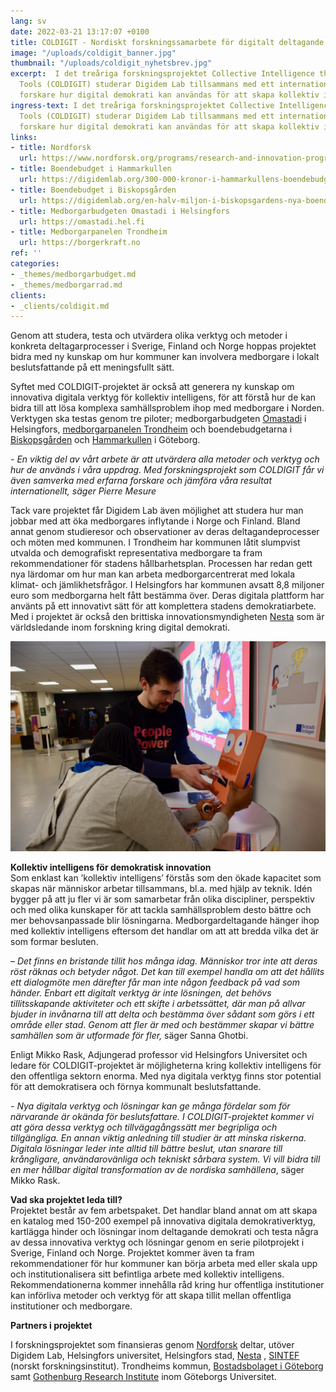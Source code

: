 ```yaml
---
lang: sv
date: 2022-03-21 13:17:07 +0100
title: COLDIGIT - Nordiskt forskningssamarbete för digitalt deltagande
image: "/uploads/coldigit_banner.jpg"
thumbnail: "/uploads/coldigit_nyhetsbrev.jpg"
excerpt:  I det treåriga forskningsprojektet Collective Intelligence through Digital
  Tools (COLDIGIT) studerar Digidem Lab tillsammans med ett internationellt team av
  forskare hur digital demokrati kan användas för att skapa kollektiv intelligens.
ingress-text: I det treåriga forskningsprojektet Collective Intelligence through Digital
  Tools (COLDIGIT) studerar Digidem Lab tillsammans med ett internationellt team av
  forskare hur digital demokrati kan användas för att skapa kollektiv intelligens.
links:
- title: Nordforsk
  url: https://www.nordforsk.org/programs/research-and-innovation-programme-digitalisation-public-sector
- title: Boendebudget i Hammarkullen
  url: https://digidemlab.org/300-000-kronor-i-hammarkullens-boendebudget/
- title: Boendebudget i Biskopsgården
  url: https://digidemlab.org/en-halv-miljon-i-biskopsgardens-nya-boendebudget/
- title: Medborgarbudgeten Omastadi i Helsingfors
  url: https://omastadi.hel.fi
- title: Medborgarpanelen Trondheim
  url: https://borgerkraft.no
ref: ''
categories:
- _themes/medborgarbudget.md
- _themes/medborgarrad.md
clients:
- _clients/coldigit.md
---
```


Genom att studera, testa och utvärdera olika verktyg och metoder i konkreta deltagarprocesser
i Sverige, Finland och Norge hoppas projektet bidra med ny kunskap om hur kommuner
kan involvera medborgare i lokalt beslutsfattande på ett meningsfullt sätt.

Syftet med COLDIGIT-projektet är också att generera ny kunskap om innovativa digitala verktyg för kollektiv intelligens, för att förstå hur de kan bidra till att lösa komplexa samhällsproblem ihop med medborgare i Norden. Verktygen ska testas genom tre piloter; medborgarbudgeten [Omastadi](https://omastadi.hel.fi) i Helsingfors, [medborgarpanelen Trondheim](https://borgerkraft.no) och boendebudgetarna i [Biskopsgården](https://digidemlab.org/en-halv-miljon-i-biskopsgardens-nya-boendebudget/) och [Hammarkullen](https://digidemlab.org/300-000-kronor-i-hammarkullens-boendebudget/) i Göteborg.

_- En viktig del av vårt arbete är att utvärdera alla metoder och verktyg och hur de används i våra uppdrag. Med forskningsprojekt som COLDIGIT får vi även samverka med erfarna forskare och jämföra våra resultat internationellt, säger Pierre Mesure_

Tack vare projektet får Digidem Lab även möjlighet att studera hur man jobbar med att öka medborgares inflytande i Norge och Finland. Bland annat genom studieresor och observationer av deras deltagandeprocesser och möten med kommunen. I Trondheim har kommunen låtit slumpvist utvalda och demografiskt representativa medborgare ta fram rekommendationer för stadens hållbarhetsplan. Processen har redan gett nya lärdomar om hur man kan arbeta medborgarcentrerat med lokala klimat- och jämlikhetsfrågor. I Helsingfors har kommunen avsatt 8,8 miljoner euro som medborgarna helt fått bestämma över. Deras digitala plattform har använts på ett innovativt sätt för att komplettera stadens demokratiarbete. Med i projektet är också den brittiska innovationsmyndigheten [Nesta](https://www.nesta.org.uk/) som är världsledande inom forskning kring digital demokrati.

![](/uploads/DSC_0104.jpg)

**Kollektiv intelligens för demokratisk innovation**  
Som enklast kan ’kollektiv intelligens’ förstås som den ökade kapacitet som skapas när människor arbetar tillsammans, bl.a. med hjälp av teknik. Idén bygger på att ju fler vi är som samarbetar från olika discipliner, perspektiv och med olika kunskaper för att tackla samhällsproblem desto bättre och mer behovsanpassade blir lösningarna. Medborgardeltagande hänger ihop med kollektiv intelligens eftersom det handlar om att att bredda vilka det är som formar besluten.

– _Det finns en bristande tillit hos många idag. Människor tror inte att deras röst räknas och betyder något. Det kan till exempel handla om att det hållits ett dialogmöte men därefter får man inte någon feedback på vad som händer. Enbart ett digitalt verktyg är inte lösningen, det behövs tillitsskapande aktiviteter och ett skifte i arbetssättet, där man på allvar bjuder in invånarna till att delta och bestämma över sådant som görs i ett område eller stad_. _Genom att fler är med och bestämmer skapar vi bättre samhällen som är utformade för fler,_ säger Sanna Ghotbi.

Enligt Mikko Rask, Adjungerad professor vid Helsingfors Universitet och ledare för COLDIGIT-projektet är möjligheterna kring kollektiv intelligens för den offentliga sektorn enorma. Med nya digitala verktyg finns stor potential för att demokratisera och förnya kommunalt beslutsfattande.

_- Nya digitala verktyg och lösningar kan ge många fördelar som för närvarande är okända för beslutsfattare. I COLDIGIT-projektet kommer vi att göra dessa verktyg och tillvägagångssätt mer begripliga och tillgängliga. En annan viktig anledning till studier är att minska riskerna. Digitala lösningar leder inte alltid till bättre beslut, utan snarare till krångligare, användarovänliga och tekniskt sårbara system. Vi vill bidra till en mer hållbar digital transformation av de nordiska samhällena_, säger Mikko Rask.

**Vad ska projektet leda till?**  
Projektet består av fem arbetspaket. Det handlar bland annat om att skapa en katalog med 150-200 exempel på innovativa digitala demokrativerktyg, kartlägga hinder och lösningar inom deltagande demokrati och testa några av dessa innovativa verktyg och lösningar genom en serie pilotprojekt i Sverige, Finland och Norge. Projektet kommer även ta fram rekommendationer för hur kommuner kan börja arbeta med eller skala upp och institutionalisera sitt befintliga arbete med kollektiv intelligens. Rekommendationerna kommer innehålla råd kring hur offentliga institutioner kan införliva metoder och verktyg för att skapa tillit mellan offentliga institutioner och medborgare.

**Partners i projektet**

I forskningsprojektet som finansieras genom [Nordforsk](https://www.nordforsk.org/programs/research-and-innovation-programme-digitalisation-public-sector) deltar, utöver Digidem Lab, Helsingfors universitet, Helsingfors stad, [Nesta](https://www.nesta.org.uk) , [SINTEF](https://www.sintef.no/en/digital/) (norskt forskningsinstitut). Trondheims kommun, [Bostadsbolaget i Göteborg](https://bostadsbolaget.se) samt [Gothenburg Research Institute](https://www.gu.se/en/school-business-economics-law/gri) inom Göteborgs Universitet.
